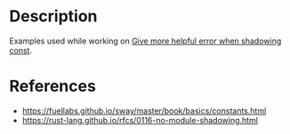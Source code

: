 # Description

Examples used while working on [Give more helpful error when shadowing const](https://github.com/FuelLabs/sway/issues/4587).

# References

- https://fuellabs.github.io/sway/master/book/basics/constants.html
- https://rust-lang.github.io/rfcs/0116-no-module-shadowing.html
